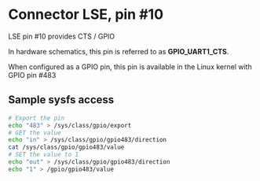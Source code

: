 # Connector LSE, pin #10

LSE pin #10 provides CTS / GPIO

In hardware schematics, this pin is referred to as **GPIO_UART1_CTS**.


When configured as a GPIO pin, this pin is available in the Linux kernel with GPIO pin #483

## Sample sysfs access
```bash
# Export the pin
echo "483" > /sys/class/gpio/export
# GET the value
echo "in" > /sys/class/gpio/gpio483/direction
cat /sys/class/gpio/gpio483/value
# SET the value to 1
echo "out" > /sys/class/gpio/gpio483/direction
echo "1" > /gpio/gpio483/value
```
